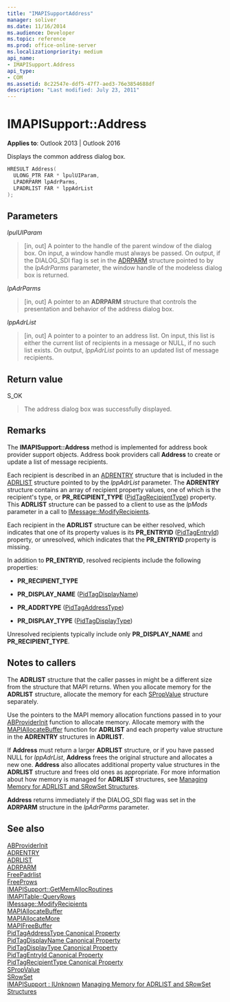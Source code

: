 ```yaml
---
title: "IMAPISupportAddress" 
manager: soliver
ms.date: 11/16/2014
ms.audience: Developer
ms.topic: reference
ms.prod: office-online-server
ms.localizationpriority: medium
api_name:
- IMAPISupport.Address
api_type:
- COM
ms.assetid: 8c22547e-ddf5-47f7-aed3-76e3854688df
description: "Last modified: July 23, 2011"
---
```


# IMAPISupport::Address

**Applies to**: Outlook 2013 | Outlook 2016

Displays the common address dialog box.
 
```cpp
HRESULT Address(
  ULONG_PTR FAR * lpulUIParam,
  LPADRPARM lpAdrParms,
  LPADRLIST FAR * lppAdrList
);
```

## Parameters

 _lpulUIParam_

> [in, out] A pointer to the handle of the parent window of the dialog box. On input, a window handle must always be passed. On output, if the DIALOG_SDI flag is set in the [ADRPARM](adrparm.md) structure pointed to by the _lpAdrParms_ parameter, the window handle of the modeless dialog box is returned.

 _lpAdrParms_

> [in, out] A pointer to an **ADRPARM** structure that controls the presentation and behavior of the address dialog box.

 _lppAdrList_

> [in, out] A pointer to a pointer to an address list. On input, this list is either the current list of recipients in a message or NULL, if no such list exists. On output, _lppAdrList_ points to an updated list of message recipients.

## Return value

S_OK

> The address dialog box was successfully displayed.

## Remarks

The **IMAPISupport::Address** method is implemented for address book provider support objects. Address book providers call **Address** to create or update a list of message recipients.

Each recipient is described in an [ADRENTRY](adrentry.md) structure that is included in the [ADRLIST](adrlist.md) structure pointed to by the _lppAdrList_ parameter. The **ADRENTRY** structure contains an array of recipient property values, one of which is the recipient's type, or **PR_RECIPIENT_TYPE** ([PidTagRecipientType](pidtagrecipienttype-canonical-property.md)) property. This **ADRLIST** structure can be passed to a client to use as the _lpMods_ parameter in a call to [IMessage::ModifyRecipients](imessage-modifyrecipients.md).

Each recipient in the **ADRLIST** structure can be either resolved, which indicates that one of its property values is its **PR_ENTRYID** ([PidTagEntryId](pidtagentryid-canonical-property.md)) property, or unresolved, which indicates that the **PR_ENTRYID** property is missing.

In addition to **PR_ENTRYID**, resolved recipients include the following properties:

- **PR_RECIPIENT_TYPE**

- **PR_DISPLAY_NAME** ([PidTagDisplayName](pidtagdisplayname-canonical-property.md))

- **PR_ADDRTYPE** ([PidTagAddressType](pidtagaddresstype-canonical-property.md))

- **PR_DISPLAY_TYPE** ([PidTagDisplayType](pidtagdisplaytype-canonical-property.md))

Unresolved recipients typically include only **PR_DISPLAY_NAME** and **PR_RECIPIENT_TYPE**.

## Notes to callers

The **ADRLIST** structure that the caller passes in might be a different size from the structure that MAPI returns. When you allocate memory for the **ADRLIST** structure, allocate the memory for each [SPropValue](spropvalue.md) structure separately.

Use the pointers to the MAPI memory allocation functions passed in to your [ABProviderInit](abproviderinit.md) function to allocate memory. Allocate memory with the [MAPIAllocateBuffer](mapiallocatebuffer.md) function for **ADRLIST** and each property value structure in the **ADRENTRY** structures in **ADRLIST**.

If **Address** must return a larger **ADRLIST** structure, or if you have passed NULL for _lppAdrList_, **Address** frees the original structure and allocates a new one. **Address** also allocates additional property value structures in the **ADRLIST** structure and frees old ones as appropriate. For more information about how memory is managed for **ADRLIST** structures, see [Managing Memory for ADRLIST and SRowSet Structures](managing-memory-for-adrlist-and-srowset-structures.md).

 **Address** returns immediately if the DIALOG_SDI flag was set in the **ADRPARM** structure in the _lpAdrParms_ parameter.

## See also

[ABProviderInit](abproviderinit.md)  
[ADRENTRY](adrentry.md)  
[ADRLIST](adrlist.md)  
[ADRPARM](adrparm.md)  
[FreePadrlist](freepadrlist.md)  
[FreeProws](freeprows.md)  
[IMAPISupport::GetMemAllocRoutines](imapisupport-getmemallocroutines.md)  
[IMAPITable::QueryRows](imapitable-queryrows.md)  
[IMessage::ModifyRecipients](imessage-modifyrecipients.md)  
[MAPIAllocateBuffer](mapiallocatebuffer.md)  
[MAPIAllocateMore](mapiallocatemore.md)  
[MAPIFreeBuffer](mapifreebuffer.md)  
[PidTagAddressType Canonical Property](pidtagaddresstype-canonical-property.md)  
[PidTagDisplayName Canonical Property](pidtagdisplayname-canonical-property.md)  
[PidTagDisplayType Canonical Property](pidtagdisplaytype-canonical-property.md)  
[PidTagEntryId Canonical Property](pidtagentryid-canonical-property.md)  
[PidTagRecipientType Canonical Property](pidtagrecipienttype-canonical-property.md)  
[SPropValue](spropvalue.md)  
[SRowSet](srowset.md)  
[IMAPISupport : IUnknown](imapisupportiunknown.md)
[Managing Memory for ADRLIST and SRowSet Structures](managing-memory-for-adrlist-and-srowset-structures.md)
